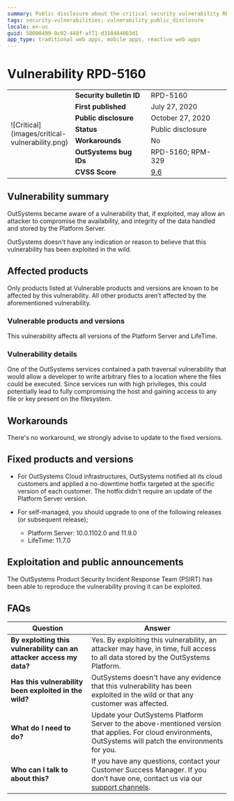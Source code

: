 ```yaml
---
summary: Public disclosure about the critical security vulnerability RPD-5160
tags: security-vulnerabilities; vulnerability_public_disclosure
locale: en-us
guid: 58000499-0c02-448f-af71-d310484083d1
app_type: traditional web apps, mobile apps, reactive web apps
---
```



# Vulnerability RPD-5160


<table markdown="1">
<tr>
    <td style="width: 20%; vertical-align: middle" rowspan="7">![Critical](images/critical-vulnerability.png)</td>
    <td><b>Security bulletin ID</b></td>
    <td>RPD-5160</td>
</tr>
<tr>
    <td><b>First published</b></td>
    <td>July 27, 2020</td>
</tr>
<tr>
    <td><b>Public disclosure</b></td>
    <td>October 27, 2020</td>
</tr>
<tr>
    <td><b>Status</b></td>
    <td>Public disclosure</td>
</tr>
<tr>
    <td><b>Workarounds</b></td>
    <td>No</td>
</tr>
<tr>
    <td><b>OutSystems bug IDs</b></td>
    <td>RPD-5160; RPM-329</td>
</tr>
<tr>
    <td><b>CVSS Score</b></td>
    <td><a href="https://www.first.org/cvss/calculator/3.1#CVSS:3.1/AV:N/AC:L/PR:L/UI:N/S:C/C:N/I:H/A:H">9.6</a></td>
</tr>
</table>


## Vulnerability summary

OutSystems became aware of a vulnerability that, if exploited, may allow an attacker to compromise the availability, and integrity of the data handled and stored by the Platform Server.

OutSystems doesn't have any indication or reason to believe that this vulnerability has been exploited in the wild.

## Affected products

Only products listed at Vulnerable products and versions are known to be affected by this vulnerability. All other products aren’t affected by the aforementioned vulnerability.

### Vulnerable products and versions

This vulnerability affects all versions of the Platform Server and LifeTime.


### Vulnerability details

One of the OutSystems services contained a path traversal vulnerability that would allow a developer to write arbitrary files to a location where the files could be executed. Since services run with high privileges, this could potentially lead to fully compromising the host and gaining access to any file or key present on the filesystem.

## Workarounds

There's no workaround, we strongly advise to update to the fixed versions.

## Fixed products and versions

* For OutSystems Cloud infrastructures, OutSystems notified all its cloud customers and applied a no-downtime hotfix targeted at the specific version of each customer. The hotfix didn't require an update of the Platform Server version.

* For self-managed, you should upgrade to one of the following releases (or subsequent release);

    * Platform Server: 10.0.1102.0 and 11.9.0
    * LifeTime: 11.7.0

## Exploitation and public announcements

The OutSystems Product Security Incident Response Team (PSIRT) has been able to reproduce the vulnerability proving it can be exploited.

## FAQs

| Question | Answer |
|---|---|
| **By exploiting this vulnerability can an attacker access my data?**         | Yes. By exploiting this vulnerability, an attacker may have, in time, full access to all data stored by the OutSystems Platform.
| **Has this vulnerability been exploited in the wild?**                   | OutSystems doesn't have any evidence that this vulnerability has been exploited in the wild or that any customer was affected.                          |
| **What do I need to do?**                                                | Update your OutSystems Platform Server to the above-mentioned version that applies. For cloud environments, OutSystems will patch the environments for you.            |
| **Who can I talk to about this?**                                        | If you have any questions, contact your Customer Success Manager. If you don’t have one, contact us via our [support channels](https://success.outsystems.com/Support/Enterprise_Customers/OutSystems_Support/01_Contact_OutSystems_technical_support#Contact_Channels). |
